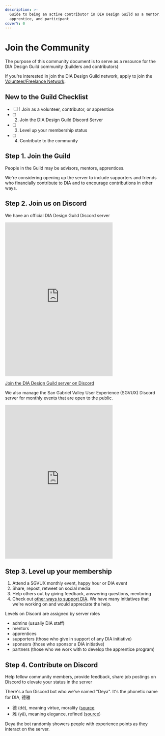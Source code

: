 ```yaml
---
description: >-
  Guide to being an active contributor in DIA Design Guild as a mentor,
  apprentice, and participant
coverY: 0
---
```


# Join the Community

The purpose of this community document is to serve as a resource for the DIA Design Guild community (builders and contributors)

If you're interested in join the DIA Design Guild network, apply to join the [Volunteer/Freelance Network](https://tally.so/r/mZl7ew).

## New to the Guild Checklist

- [ ] 1 Join as a volunteer, contributor, or apprentice
- [ ] 2. Join the DIA Design Guild Discord Server
- [ ] 3. Level up your membership status
- [ ] 4. Contribute to the community

## Step 1. Join the Guild

People in the Guild may be advisors, mentors, apprentices. 

We're considering opening up the server to include supporters and friends who financially contribute to DIA and to encourage contributions in other ways. 

## Step 2. Join us on Discord

We have an official DIA Design Guild Discord server

<iframe src="https://discord.com/widget?id=748910736436363336&theme=dark" width="350" height="500" allowtransparency="true" frameborder="0" sandbox="allow-popups allow-popups-to-escape-sandbox allow-same-origin allow-scripts"></iframe>

[Join the DIA Design Guild server on Discord](https://discord.gg/ybnCPPJSQM)

We also manage the San Gabriel Valley User Experience (SGVUX) Discord server for monthly events that are open to the public.

<iframe src="https://discord.com/widget?id=740322409860694058&theme=dark" width="350" height="500" allowtransparency="true" frameborder="0" sandbox="allow-popups allow-popups-to-escape-sandbox allow-same-origin allow-scripts"></iframe>

## Step 3. Level up your membership

1. Attend a SGVUX monthly event, happy hour or DIA event
2. Share, repost, retweet on social media
3. Help others out by giving feedback, answering questions, mentoring
4. Check out [other ways to support DIA](https://www.diadesign.io/contribute/). We have many initiatives that we're working on and would appreciate the help.

Levels on Discord are assigned by server roles
- admins (usually DIA staff)
- mentors
- apprentices
- supporters (those who give in support of any DIA initiative)
- sponsors (those who sponsor a DIA initiative)
- partners (those who we work with to develop the apprentice program)


## Step 4. Contribute on Discord

Help fellow community members, provide feedback, share job postings on Discord to elevate your status in the server

There's a fun Discord bot who we've named "Deya". It's the phonetic name for DIA, 德雅

- 德 (dé), meaning virtue, morality ([source](https://en.wikipedia.org/wiki/De_(Chinese))
- 雅 (yǎ), meaning elegance, refined ([source](https://en.wiktionary.org/wiki/%E9%9B%85))

Deya the bot randomly showers people with experience points as they interact on the server. 